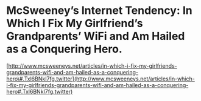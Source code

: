 <!--
id: 16278491282
link: http://tumblr.atmos.org/post/16278491282/mcsweeneys-internet-tendency-in-which-i-fix-my
slug: mcsweeneys-internet-tendency-in-which-i-fix-my
date: Sat Jan 21 2012 23:28:41 GMT-0800 (PST)
publish: 2012-01-021
tags: 
title: McSweeney’s Internet Tendency: In Which I Fix My Girlfriend’s Grandparents’ WiFi and Am Hailed as a Conquering Hero.
-->


McSweeney’s Internet Tendency: In Which I Fix My Girlfriend’s Grandparents’ WiFi and Am Hailed as a Conquering Hero.
====================================================================================================================

[http://www.mcsweeneys.net/articles/in-which-i-fix-my-girlfriends-grandparents-wifi-and-am-hailed-as-a-conquering-hero\#.Txl6BNkI7fg.twitter](http://www.mcsweeneys.net/articles/in-which-i-fix-my-girlfriends-grandparents-wifi-and-am-hailed-as-a-conquering-hero#.Txl6BNkI7fg.twitter)

